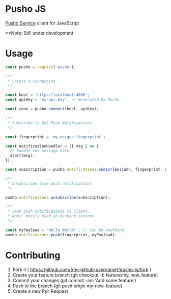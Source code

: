# Pusho JS

[Pusho Service](https://github.com/Waasi/pusho) client for JavaScript

**Note: Still under development

# Usage

```JavaScript
const pusho = require('pusho');

/**
 * Create a Connection
 */

const host = 'http://localhost:4000';
const apiKey = 'my-api-key'; // Generated by Pusho

const conn = pusho.connect(host, apiKey);

/**
 * Subscribe to Get Push Notifications
 */

const fingerprint = 'my-unique-fingerprint';

const notificationHandler = ({ msg } => {
  // handle the message here
  alert(msg);
});

const subscription = pusho.notifications.subscribe(conn, fingerprint, notificationHandler);

/**
 * Unsubscribe from push notifications
 */

pusho.notifications.unsubscribe(subscription);

/**
 * Send push notifications to client.
 * Note: mostly used on backend systems
 */

const myPayload = 'Hello World!'; // Can be anything
pusho.notifications.push(fingerprint, myPayload);
```

# Contributing

1. Fork it ( https://github.com/[my-github-username]/pusho-js/fork )
2. Create your feature branch (git checkout -b feature/my_new_feature)
3. Commit your changes (git commit -am 'Add some feature')
4. Push to the branch (git push origin my-new-feature)
5. Create a new Pull Request
